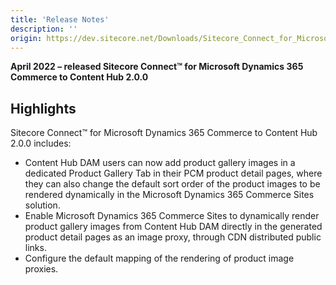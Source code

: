 ```yaml
---
title: 'Release Notes'
description: ''
origin: https://dev.sitecore.net/Downloads/Sitecore_Connect_for_Microsoft_Dynamics_365_Commerce/2x/Sitecore_Connect_for_Microsoft_Dynamics_365_Commerce_200/Release_Notes
---
```


**April 2022 – released Sitecore Connect™ for Microsoft Dynamics 365 Commerce to Content Hub 2.0.0**

## Highlights

Sitecore Connect™ for Microsoft Dynamics 365 Commerce to Content Hub 2.0.0 includes:

- Content Hub DAM users can now add product gallery images in a dedicated Product Gallery Tab in their PCM product detail pages, where they can also change the default sort order of the product images to be rendered dynamically in the Microsoft Dynamics 365 Commerce Sites solution.
- Enable Microsoft Dynamics 365 Commerce Sites to dynamically render product gallery images from Content Hub DAM directly in the generated product detail pages as an image proxy, through CDN distributed public links.
- Configure the default mapping of the rendering of product image proxies.
